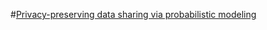 #[Privacy-preserving data sharing via probabilistic modeling](https://www.sciencedirect.com/science/article/pii/S2666389921000970)

